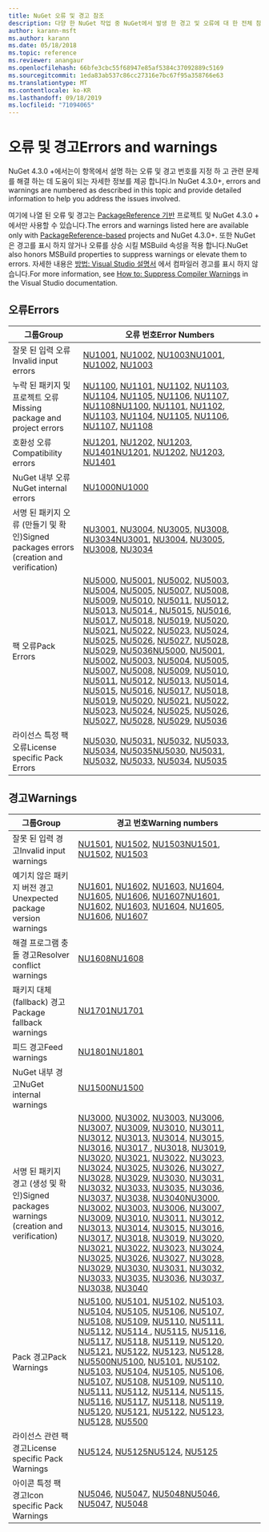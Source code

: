 ```yaml
---
title: NuGet 오류 및 경고 참조
description: 다양 한 NuGet 작업 중 NuGet에서 발생 한 경고 및 오류에 대 한 전체 참조입니다.
author: karann-msft
ms.author: karann
ms.date: 05/18/2018
ms.topic: reference
ms.reviewer: anangaur
ms.openlocfilehash: 66bfe3cbc55f68947e85af5384c37092889c5169
ms.sourcegitcommit: 1eda83ab537c86cc27316e7bc67f95a358766e63
ms.translationtype: MT
ms.contentlocale: ko-KR
ms.lasthandoff: 09/18/2019
ms.locfileid: "71094065"
---
```

# <a name="errors-and-warnings"></a><span data-ttu-id="3a1b7-103">오류 및 경고</span><span class="sxs-lookup"><span data-stu-id="3a1b7-103">Errors and warnings</span></span>

<span data-ttu-id="3a1b7-104">NuGet 4.3.0 +에서는이 항목에서 설명 하는 오류 및 경고 번호를 지정 하 고 관련 문제를 해결 하는 데 도움이 되는 자세한 정보를 제공 합니다.</span><span class="sxs-lookup"><span data-stu-id="3a1b7-104">In NuGet 4.3.0+, errors and warnings are numbered as described in this topic and provide detailed information to help you address the issues involved.</span></span>

<span data-ttu-id="3a1b7-105">여기에 나열 된 오류 및 경고는 [PackageReference 기반](../consume-packages/package-references-in-project-files.md) 프로젝트 및 NuGet 4.3.0 + 에서만 사용할 수 있습니다.</span><span class="sxs-lookup"><span data-stu-id="3a1b7-105">The errors and warnings listed here are available only with [PackageReference-based](../consume-packages/package-references-in-project-files.md) projects and NuGet 4.3.0+.</span></span> <span data-ttu-id="3a1b7-106">또한 NuGet은 경고를 표시 하지 않거나 오류를 상승 시킬 MSBuild 속성을 적용 합니다.</span><span class="sxs-lookup"><span data-stu-id="3a1b7-106">NuGet also honors MSBuild properties to suppress warnings or elevate them to errors.</span></span> <span data-ttu-id="3a1b7-107">자세한 내용은 [방법: Visual Studio 설명서](/visualstudio/ide/how-to-suppress-compiler-warnings) 에서 컴파일러 경고를 표시 하지 않습니다.</span><span class="sxs-lookup"><span data-stu-id="3a1b7-107">For more information, see [How to: Suppress Compiler Warnings](/visualstudio/ide/how-to-suppress-compiler-warnings) in the Visual Studio documentation.</span></span>

## <a name="errors"></a><span data-ttu-id="3a1b7-108">오류</span><span class="sxs-lookup"><span data-stu-id="3a1b7-108">Errors</span></span>

| <span data-ttu-id="3a1b7-109">그룹</span><span class="sxs-lookup"><span data-stu-id="3a1b7-109">Group</span></span> | <span data-ttu-id="3a1b7-110">오류 번호</span><span class="sxs-lookup"><span data-stu-id="3a1b7-110">Error Numbers</span></span> |
| --- | --- |
| <span data-ttu-id="3a1b7-111">잘못 된 입력 오류</span><span class="sxs-lookup"><span data-stu-id="3a1b7-111">Invalid input errors</span></span> | <span data-ttu-id="3a1b7-112">[NU1001](./errors-and-warnings/NU1001.md), [NU1002](./errors-and-warnings/NU1002.md), [NU1003](./errors-and-warnings/NU1003.md)</span><span class="sxs-lookup"><span data-stu-id="3a1b7-112">[NU1001](./errors-and-warnings/NU1001.md), [NU1002](./errors-and-warnings/NU1002.md), [NU1003](./errors-and-warnings/NU1003.md)</span></span> |
| <span data-ttu-id="3a1b7-113">누락 된 패키지 및 프로젝트 오류</span><span class="sxs-lookup"><span data-stu-id="3a1b7-113">Missing package and project errors</span></span> | <span data-ttu-id="3a1b7-114">[NU1100](./errors-and-warnings/NU1100.md), [NU1101](./errors-and-warnings/NU1101.md), [NU1102](./errors-and-warnings/NU1102.md), [NU1103](./errors-and-warnings/NU1103.md), [NU1104](./errors-and-warnings/NU1104.md), [NU1105](./errors-and-warnings/NU1105.md), [NU1106](./errors-and-warnings/NU1106.md), [NU1107](./errors-and-warnings/NU1107.md), [NU1108](./errors-and-warnings/NU1108.md)</span><span class="sxs-lookup"><span data-stu-id="3a1b7-114">[NU1100](./errors-and-warnings/NU1100.md), [NU1101](./errors-and-warnings/NU1101.md), [NU1102](./errors-and-warnings/NU1102.md), [NU1103](./errors-and-warnings/NU1103.md), [NU1104](./errors-and-warnings/NU1104.md), [NU1105](./errors-and-warnings/NU1105.md), [NU1106](./errors-and-warnings/NU1106.md), [NU1107](./errors-and-warnings/NU1107.md), [NU1108](./errors-and-warnings/NU1108.md)</span></span> |
| <span data-ttu-id="3a1b7-115">호환성 오류</span><span class="sxs-lookup"><span data-stu-id="3a1b7-115">Compatibility errors</span></span> | <span data-ttu-id="3a1b7-116">[NU1201](./errors-and-warnings/NU1201.md), [NU1202](./errors-and-warnings/NU1202.md), [NU1203](./errors-and-warnings/NU1203.md), [NU1401](./errors-and-warnings/NU1401.md)</span><span class="sxs-lookup"><span data-stu-id="3a1b7-116">[NU1201](./errors-and-warnings/NU1201.md), [NU1202](./errors-and-warnings/NU1202.md), [NU1203](./errors-and-warnings/NU1203.md), [NU1401](./errors-and-warnings/NU1401.md)</span></span> |
| <span data-ttu-id="3a1b7-117">NuGet 내부 오류</span><span class="sxs-lookup"><span data-stu-id="3a1b7-117">NuGet internal errors</span></span> | [<span data-ttu-id="3a1b7-118">NU1000</span><span class="sxs-lookup"><span data-stu-id="3a1b7-118">NU1000</span></span>](./errors-and-warnings/NU1000.md) |
| <span data-ttu-id="3a1b7-119">서명 된 패키지 오류 (만들기 및 확인)</span><span class="sxs-lookup"><span data-stu-id="3a1b7-119">Signed packages errors (creation and verification)</span></span> | <span data-ttu-id="3a1b7-120">[NU3001](./errors-and-warnings/NU3001.md), [NU3004](./errors-and-warnings/NU3004.md), [NU3005](./errors-and-warnings/NU3005.md), [NU3008](./errors-and-warnings/NU3008.md), [NU3034](./errors-and-warnings/NU3034.md)</span><span class="sxs-lookup"><span data-stu-id="3a1b7-120">[NU3001](./errors-and-warnings/NU3001.md), [NU3004](./errors-and-warnings/NU3004.md), [NU3005](./errors-and-warnings/NU3005.md), [NU3008](./errors-and-warnings/NU3008.md), [NU3034](./errors-and-warnings/NU3034.md)</span></span>|
| <span data-ttu-id="3a1b7-121">팩 오류</span><span class="sxs-lookup"><span data-stu-id="3a1b7-121">Pack Errors</span></span> | <span data-ttu-id="3a1b7-122">[NU5000](./errors-and-warnings/NU5000.md), [NU5001](./errors-and-warnings/NU5001.md), [NU5002](./errors-and-warnings/NU5002.md), [NU5003](./errors-and-warnings/NU5003.md), [NU5004](./errors-and-warnings/NU5004.md), [NU5005](./errors-and-warnings/NU5005.md), [NU5007](./errors-and-warnings/NU5007.md), [NU5008](./errors-and-warnings/NU5008.md), [NU5009](./errors-and-warnings/NU5009.md), [NU5010](./errors-and-warnings/NU5010.md), [NU5011](./errors-and-warnings/NU5011.md), [NU5012](./errors-and-warnings/NU5012.md), [NU5013](./errors-and-warnings/NU5013.md), [NU5014 ](./errors-and-warnings/NU5014.md), [NU5015](./errors-and-warnings/NU5015.md), [NU5016](./errors-and-warnings/NU5016.md), [NU5017](./errors-and-warnings/NU5017.md), [NU5018](./errors-and-warnings/NU5018.md), [NU5019](./errors-and-warnings/NU5019.md), [NU5020](./errors-and-warnings/NU5020.md), [NU5021](./errors-and-warnings/NU5021.md), [NU5022](./errors-and-warnings/NU5022.md), [NU5023](./errors-and-warnings/NU5023.md), [NU5024](./errors-and-warnings/NU5024.md), [NU5025](./errors-and-warnings/NU5025.md), [NU5026](./errors-and-warnings/NU5026.md), [NU5027](./errors-and-warnings/NU5027.md), [NU5028](./errors-and-warnings/NU5028.md), [NU5029](./errors-and-warnings/NU5029.md), [NU5036](./errors-and-warnings/NU5036.md)</span><span class="sxs-lookup"><span data-stu-id="3a1b7-122">[NU5000](./errors-and-warnings/NU5000.md), [NU5001](./errors-and-warnings/NU5001.md), [NU5002](./errors-and-warnings/NU5002.md), [NU5003](./errors-and-warnings/NU5003.md), [NU5004](./errors-and-warnings/NU5004.md), [NU5005](./errors-and-warnings/NU5005.md), [NU5007](./errors-and-warnings/NU5007.md), [NU5008](./errors-and-warnings/NU5008.md), [NU5009](./errors-and-warnings/NU5009.md), [NU5010](./errors-and-warnings/NU5010.md), [NU5011](./errors-and-warnings/NU5011.md), [NU5012](./errors-and-warnings/NU5012.md), [NU5013](./errors-and-warnings/NU5013.md), [NU5014](./errors-and-warnings/NU5014.md), [NU5015](./errors-and-warnings/NU5015.md), [NU5016](./errors-and-warnings/NU5016.md), [NU5017](./errors-and-warnings/NU5017.md), [NU5018](./errors-and-warnings/NU5018.md), [NU5019](./errors-and-warnings/NU5019.md), [NU5020](./errors-and-warnings/NU5020.md), [NU5021](./errors-and-warnings/NU5021.md), [NU5022](./errors-and-warnings/NU5022.md), [NU5023](./errors-and-warnings/NU5023.md), [NU5024](./errors-and-warnings/NU5024.md), [NU5025](./errors-and-warnings/NU5025.md), [NU5026](./errors-and-warnings/NU5026.md), [NU5027](./errors-and-warnings/NU5027.md), [NU5028](./errors-and-warnings/NU5028.md), [NU5029](./errors-and-warnings/NU5029.md), [NU5036](./errors-and-warnings/NU5036.md)</span></span>
| <span data-ttu-id="3a1b7-123">라이선스 특정 팩 오류</span><span class="sxs-lookup"><span data-stu-id="3a1b7-123">License specific Pack Errors</span></span> | <span data-ttu-id="3a1b7-124">[NU5030](./errors-and-warnings/NU5030.md), [NU5031](./errors-and-warnings/NU5031.md), [NU5032](./errors-and-warnings/NU5032.md), [NU5033](./errors-and-warnings/NU5033.md), [NU5034](./errors-and-warnings/NU5034.md), [NU5035](./errors-and-warnings/NU5035.md)</span><span class="sxs-lookup"><span data-stu-id="3a1b7-124">[NU5030](./errors-and-warnings/NU5030.md), [NU5031](./errors-and-warnings/NU5031.md), [NU5032](./errors-and-warnings/NU5032.md), [NU5033](./errors-and-warnings/NU5033.md), [NU5034](./errors-and-warnings/NU5034.md), [NU5035](./errors-and-warnings/NU5035.md)</span></span>

## <a name="warnings"></a><span data-ttu-id="3a1b7-125">경고</span><span class="sxs-lookup"><span data-stu-id="3a1b7-125">Warnings</span></span>

| <span data-ttu-id="3a1b7-126">그룹</span><span class="sxs-lookup"><span data-stu-id="3a1b7-126">Group</span></span> | <span data-ttu-id="3a1b7-127">경고 번호</span><span class="sxs-lookup"><span data-stu-id="3a1b7-127">Warning numbers</span></span> |
| --- | --- |
| <span data-ttu-id="3a1b7-128">잘못 된 입력 경고</span><span class="sxs-lookup"><span data-stu-id="3a1b7-128">Invalid input warnings</span></span> | <span data-ttu-id="3a1b7-129">[NU1501](./errors-and-warnings/NU1501.md), [NU1502](./errors-and-warnings/NU1502.md), [NU1503](./errors-and-warnings/NU1503.md)</span><span class="sxs-lookup"><span data-stu-id="3a1b7-129">[NU1501](./errors-and-warnings/NU1501.md), [NU1502](./errors-and-warnings/NU1502.md), [NU1503](./errors-and-warnings/NU1503.md)</span></span> |
| <span data-ttu-id="3a1b7-130">예기치 않은 패키지 버전 경고</span><span class="sxs-lookup"><span data-stu-id="3a1b7-130">Unexpected package version warnings</span></span> | <span data-ttu-id="3a1b7-131">[NU1601](./errors-and-warnings/NU1601.md), [NU1602](./errors-and-warnings/NU1602.md), [NU1603](./errors-and-warnings/NU1603.md), [NU1604](./errors-and-warnings/NU1604.md), [NU1605](./errors-and-warnings/NU1605.md), [NU1606](./errors-and-warnings/NU1108.md), [NU1607](./errors-and-warnings/NU1107.md)</span><span class="sxs-lookup"><span data-stu-id="3a1b7-131">[NU1601](./errors-and-warnings/NU1601.md), [NU1602](./errors-and-warnings/NU1602.md), [NU1603](./errors-and-warnings/NU1603.md), [NU1604](./errors-and-warnings/NU1604.md), [NU1605](./errors-and-warnings/NU1605.md), [NU1606](./errors-and-warnings/NU1108.md), [NU1607](./errors-and-warnings/NU1107.md)</span></span> |
| <span data-ttu-id="3a1b7-132">해결 프로그램 충돌 경고</span><span class="sxs-lookup"><span data-stu-id="3a1b7-132">Resolver conflict warnings</span></span> | [<span data-ttu-id="3a1b7-133">NU1608</span><span class="sxs-lookup"><span data-stu-id="3a1b7-133">NU1608</span></span>](./errors-and-warnings/NU1608.md) |
| <span data-ttu-id="3a1b7-134">패키지 대체 (fallback) 경고</span><span class="sxs-lookup"><span data-stu-id="3a1b7-134">Package fallback warnings</span></span> | [<span data-ttu-id="3a1b7-135">NU1701</span><span class="sxs-lookup"><span data-stu-id="3a1b7-135">NU1701</span></span>](./errors-and-warnings/NU1701.md) |
| <span data-ttu-id="3a1b7-136">피드 경고</span><span class="sxs-lookup"><span data-stu-id="3a1b7-136">Feed warnings</span></span> | [<span data-ttu-id="3a1b7-137">NU1801</span><span class="sxs-lookup"><span data-stu-id="3a1b7-137">NU1801</span></span>](./errors-and-warnings/NU1801.md) |
| <span data-ttu-id="3a1b7-138">NuGet 내부 경고</span><span class="sxs-lookup"><span data-stu-id="3a1b7-138">NuGet internal warnings</span></span> | [<span data-ttu-id="3a1b7-139">NU1500</span><span class="sxs-lookup"><span data-stu-id="3a1b7-139">NU1500</span></span>](./errors-and-warnings/NU1500.md) |
| <span data-ttu-id="3a1b7-140">서명 된 패키지 경고 (생성 및 확인)</span><span class="sxs-lookup"><span data-stu-id="3a1b7-140">Signed packages warnings (creation and verification)</span></span> | <span data-ttu-id="3a1b7-141">[NU3000](./errors-and-warnings/NU3000.md), [NU3002](./errors-and-warnings/NU3002.md), [NU3003](./errors-and-warnings/NU3003.md), [NU3006](./errors-and-warnings/NU3006.md), [NU3007](./errors-and-warnings/NU3007.md), [NU3009](./errors-and-warnings/NU3009.md), [NU3010](./errors-and-warnings/NU3010.md), [NU3011](./errors-and-warnings/NU3011.md), [NU3012](./errors-and-warnings/NU3012.md), [NU3013](./errors-and-warnings/NU3013.md), [NU3014](./errors-and-warnings/NU3014.md), [NU3015](./errors-and-warnings/NU3015.md), [NU3016](./errors-and-warnings/NU3016.md), [NU3017 ](./errors-and-warnings/NU3017.md), [NU3018](./errors-and-warnings/NU3018.md), [NU3019](./errors-and-warnings/NU3019.md), [NU3020](./errors-and-warnings/NU3020.md), [NU3021](./errors-and-warnings/NU3021.md), [NU3022](./errors-and-warnings/NU3022.md), [NU3023](./errors-and-warnings/NU3023.md), [NU3024](./errors-and-warnings/NU3024.md), [NU3025](./errors-and-warnings/NU3025.md), [NU3026](./errors-and-warnings/NU3026.md), [NU3027](./errors-and-warnings/NU3027.md), [NU3028](./errors-and-warnings/NU3028.md), [NU3029](./errors-and-warnings/NU3029.md), [NU3030](./errors-and-warnings/NU3030.md), [NU3031](./errors-and-warnings/NU3031.md), [NU3032](./errors-and-warnings/NU3032.md), [NU3033](./errors-and-warnings/NU3033.md), [NU3035](./errors-and-warnings/NU3035.md), [NU3036](./errors-and-warnings/NU3036.md), [NU3037](./errors-and-warnings/NU3037.md), [NU3038](./errors-and-warnings/NU3038.md), [NU3040](./errors-and-warnings/NU3040.md)</span><span class="sxs-lookup"><span data-stu-id="3a1b7-141">[NU3000](./errors-and-warnings/NU3000.md), [NU3002](./errors-and-warnings/NU3002.md), [NU3003](./errors-and-warnings/NU3003.md), [NU3006](./errors-and-warnings/NU3006.md), [NU3007](./errors-and-warnings/NU3007.md), [NU3009](./errors-and-warnings/NU3009.md), [NU3010](./errors-and-warnings/NU3010.md), [NU3011](./errors-and-warnings/NU3011.md), [NU3012](./errors-and-warnings/NU3012.md), [NU3013](./errors-and-warnings/NU3013.md), [NU3014](./errors-and-warnings/NU3014.md), [NU3015](./errors-and-warnings/NU3015.md), [NU3016](./errors-and-warnings/NU3016.md), [NU3017](./errors-and-warnings/NU3017.md), [NU3018](./errors-and-warnings/NU3018.md), [NU3019](./errors-and-warnings/NU3019.md), [NU3020](./errors-and-warnings/NU3020.md), [NU3021](./errors-and-warnings/NU3021.md), [NU3022](./errors-and-warnings/NU3022.md), [NU3023](./errors-and-warnings/NU3023.md), [NU3024](./errors-and-warnings/NU3024.md), [NU3025](./errors-and-warnings/NU3025.md), [NU3026](./errors-and-warnings/NU3026.md), [NU3027](./errors-and-warnings/NU3027.md), [NU3028](./errors-and-warnings/NU3028.md), [NU3029](./errors-and-warnings/NU3029.md), [NU3030](./errors-and-warnings/NU3030.md), [NU3031](./errors-and-warnings/NU3031.md), [NU3032](./errors-and-warnings/NU3032.md), [NU3033](./errors-and-warnings/NU3033.md), [NU3035](./errors-and-warnings/NU3035.md), [NU3036](./errors-and-warnings/NU3036.md), [NU3037](./errors-and-warnings/NU3037.md), [NU3038](./errors-and-warnings/NU3038.md), [NU3040](./errors-and-warnings/NU3040.md)</span></span> |
| <span data-ttu-id="3a1b7-142">Pack 경고</span><span class="sxs-lookup"><span data-stu-id="3a1b7-142">Pack Warnings</span></span> | <span data-ttu-id="3a1b7-143">[NU5100](./errors-and-warnings/NU5100.md), [NU5101](./errors-and-warnings/NU5101.md), [NU5102](./errors-and-warnings/NU5102.md), [NU5103](./errors-and-warnings/NU5103.md), [NU5104](./errors-and-warnings/NU5104.md), [NU5105](./errors-and-warnings/NU5105.md), [NU5106](./errors-and-warnings/NU5106.md), [NU5107](./errors-and-warnings/NU5107.md), [NU5108](./errors-and-warnings/NU5108.md), [NU5109](./errors-and-warnings/NU5109.md), [NU5110](./errors-and-warnings/NU5110.md), [NU5111](./errors-and-warnings/NU5111.md), [NU5112](./errors-and-warnings/NU5112.md), [NU5114 ](./errors-and-warnings/NU5114.md), [NU5115](./errors-and-warnings/NU5115.md), [NU5116](./errors-and-warnings/NU5116.md), [NU5117](./errors-and-warnings/NU5117.md), [NU5118](./errors-and-warnings/NU5118.md), [NU5119](./errors-and-warnings/NU5119.md), [NU5120](./errors-and-warnings/NU5120.md), [NU5121](./errors-and-warnings/NU5121.md), [NU5122](./errors-and-warnings/NU5122.md), [NU5123](./errors-and-warnings/NU5123.md), [NU5128](./errors-and-warnings/NU5128.md), [NU5500](./errors-and-warnings/NU5500.md)</span><span class="sxs-lookup"><span data-stu-id="3a1b7-143">[NU5100](./errors-and-warnings/NU5100.md), [NU5101](./errors-and-warnings/NU5101.md), [NU5102](./errors-and-warnings/NU5102.md), [NU5103](./errors-and-warnings/NU5103.md), [NU5104](./errors-and-warnings/NU5104.md), [NU5105](./errors-and-warnings/NU5105.md), [NU5106](./errors-and-warnings/NU5106.md), [NU5107](./errors-and-warnings/NU5107.md), [NU5108](./errors-and-warnings/NU5108.md), [NU5109](./errors-and-warnings/NU5109.md), [NU5110](./errors-and-warnings/NU5110.md), [NU5111](./errors-and-warnings/NU5111.md), [NU5112](./errors-and-warnings/NU5112.md), [NU5114](./errors-and-warnings/NU5114.md), [NU5115](./errors-and-warnings/NU5115.md), [NU5116](./errors-and-warnings/NU5116.md), [NU5117](./errors-and-warnings/NU5117.md), [NU5118](./errors-and-warnings/NU5118.md), [NU5119](./errors-and-warnings/NU5119.md), [NU5120](./errors-and-warnings/NU5120.md), [NU5121](./errors-and-warnings/NU5121.md), [NU5122](./errors-and-warnings/NU5122.md), [NU5123](./errors-and-warnings/NU5123.md), [NU5128](./errors-and-warnings/NU5128.md), [NU5500](./errors-and-warnings/NU5500.md)</span></span>
| <span data-ttu-id="3a1b7-144">라이선스 관련 팩 경고</span><span class="sxs-lookup"><span data-stu-id="3a1b7-144">License specific Pack Warnings</span></span> | <span data-ttu-id="3a1b7-145">[NU5124](./errors-and-warnings/NU5124.md), [NU5125](./errors-and-warnings/NU5125.md)</span><span class="sxs-lookup"><span data-stu-id="3a1b7-145">[NU5124](./errors-and-warnings/NU5124.md), [NU5125](./errors-and-warnings/NU5125.md)</span></span>
| <span data-ttu-id="3a1b7-146">아이콘 특정 팩 경고</span><span class="sxs-lookup"><span data-stu-id="3a1b7-146">Icon specific Pack Warnings</span></span> | <span data-ttu-id="3a1b7-147">[NU5046](./errors-and-warnings/NU5046.md), [NU5047](./errors-and-warnings/NU5047.md), [NU5048](./errors-and-warnings/NU5048.md)</span><span class="sxs-lookup"><span data-stu-id="3a1b7-147">[NU5046](./errors-and-warnings/NU5046.md), [NU5047](./errors-and-warnings/NU5047.md), [NU5048](./errors-and-warnings/NU5048.md)</span></span>
